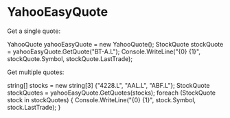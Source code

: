 YahooEasyQuote
==============

Get a single quote:

  YahooQuote yahooEasyQuote = new YahooQuote();
  StockQuote stockQuote = yahooEasyQuote.GetQuote("BT-A.L");
	Console.WriteLine("{0} {1}", stockQuote.Symbol, stockQuote.LastTrade);

Get multiple quotes:

  string[] stocks = new string[3] {"4228.L", "AAL.L", "ABF.L"};
  StockQuote stockQuotes = yahooEasyQuote.GetQuotes(stocks);
	foreach (StockQuote stock in stockQuotes)
	{
	    Console.WriteLine("{0} {1}", stock.Symbol, stock.LastTrade);
	}
